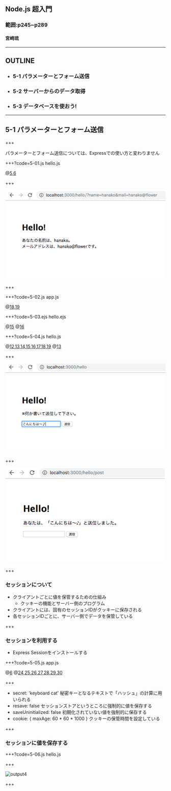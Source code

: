 ## Node.js 超入門
### 範囲:p245~p289
#### 宮﨑琉

---

## OUTLINE

- ### 5-1 パラメーターとフォーム送信
- ### 5-2 サーバーからのデータ取得
- ### 5-3 データベースを使おう!

---

## 5-1 パラメーターとフォーム送信

+++

パラメーターとフォーム送信については、Expressでの使い方と変わりません

+++?code=5-01.js
hello.js

@[5,6](queryからnameとmailの値を取り出す)

+++

![output1](5-01.png)

+++



+++?code=5-02.js
app.js

@[18,19](JSONエンコーディング、URLエンコーディング)

+++?code=5-03.ejs
hello.ejs

@[15](フォームの送信先を/hello/postに設置)
@[16](入力フィールドを用意)

+++?code=5-04.js
hello.js

@[12,13,14,15,16,17,18,19](フォーム送信した先の処理をrouter.postメソッドで用意)
@[13](bodyからPOST送信された値を取り出す)

+++

![output2](5-04-1.png)

+++

![output3](5-04-2.png)

+++

### セッションについて

- クライアントごとに値を保管するための仕組み
  - クッキーの機能とサーバー側のプログラム
- クライアントには、固有のセッションIDがクッキーに保存される
- 各セッションIDごとに、サーバー側でデータを保管している

+++

### セッションを利用する

- Express Sessionをインストールする

+++?code=5-05.js
app.js

@[6](express-sessionモジュールをロード)
@[24,25,26,27,28,29,30](セッションを利用するための処理)

+++

- secret: 'keyboard cat'   秘密キーとなるテキストで「ハッシュ」の計算に用いられる
- resave: false            セッションストアというところに強制的に値を保存する
- saveUninitialized: false 初期化されていない値を強制的に保存する
- cookie: { maxAge: 60 * 60 * 1000 } クッキーの保管時間を設定している

+++

### セッションに値を保存する

+++?code=5-06.js
hello.js


+++

![output4](5-06.png)

+++
